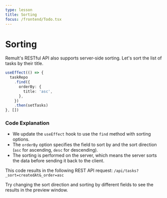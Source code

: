 ```yaml
---
type: lesson
title: Sorting
focus: /frontend/Todo.tsx
---
```


# Sorting

Remult's RESTful API also supports server-side sorting. Let's sort the list of tasks by their title.

```ts add={4-6}
useEffect(() => {
  taskRepo
    .find({
      orderBy: {
        title: 'asc',
      },
    })
    .then(setTasks)
}, [])
```

### Code Explanation

- We update the `useEffect` hook to use the `find` method with sorting options.
- The `orderBy` option specifies the field to sort by and the sort direction (`asc` for ascending, `desc` for descending).
- The sorting is performed on the server, which means the server sorts the data before sending it back to the client.

This code results in the following REST API request:
`/api/tasks?_sort=createdAt&_order=asc`

Try changing the sort direction and sorting by different fields to see the results in the preview window.
